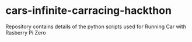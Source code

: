 # cars-infinite-carracing-hackthon
Repository contains details of the python  scripts used for Running Car with Rasberry Pi Zero 
